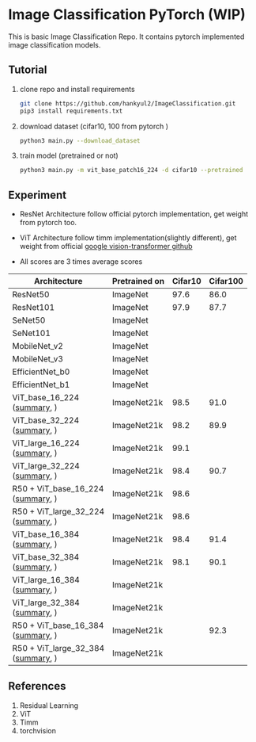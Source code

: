 # Image Classification PyTorch (WIP)
This is basic Image Classification Repo. It contains pytorch implemented image classification models.



## Tutorial

1. clone repo and install requirements

   ```bash
   git clone https://github.com/hankyul2/ImageClassification.git
   pip3 install requirements.txt
   ```

   

2. download dataset (cifar10, 100 from pytorch )

   ```bash
   python3 main.py --download_dataset
   ```

   

3. train model (pretrained or not)

   ```bash
   python3 main.py -m vit_base_patch16_224 -d cifar10 --pretrained
   ```

   



## Experiment

- ResNet Architecture follow official pytorch implementation, get weight from pytorch too.

- ViT Architecture follow timm implementation(slightly different), get weight from official [google vision-transformer github](https://github.com/google-research/vision_transformer) 
- All scores are 3 times average scores

| Architecture                                                 | Pretrained on | Cifar10 | Cifar100 |
| ------------------------------------------------------------ | ------------- | ------- | -------- |
| ResNet50                                                     | ImageNet      | 97.6    | 86.0     |
| ResNet101                                                    | ImageNet      | 97.9    | 87.7     |
| SeNet50                                                      | ImageNet      |         |          |
| SeNet101                                                     | ImageNet      |         |          |
| MobileNet_v2                                                 | ImageNet      |         |          |
| MobileNet_v3                                                 | ImageNet      |         |          |
| EfficientNet_b0                                              | ImageNet      |         |          |
| EfficientNet_b1                                              | ImageNet      |         |          |
| ViT_base_16_224<br />([summary](docs/vit_base_patch16_224.md), ) | ImageNet21k   | 98.5    | 91.0     |
| ViT_base_32_224<br />([summary](docs/vit_base_patch32_224.md), ) | ImageNet21k   | 98.2    | 89.9     |
| ViT_large_16_224<br />([summary](docs/vit_large_patch16_224.md), ) | ImageNet21k   | 99.1    |          |
| ViT_large_32_224<br />([summary](docs/vit_large_patch32_224.md), ) | ImageNet21k   | 98.4    | 90.7     |
| R50 + ViT_base_16_224<br />([summary](docs/vit_base_patch16_224.md), ) | ImageNet21k   | 98.6    |          |
| R50 + ViT_large_32_224<br />([summary](docs/vit_base_patch16_224.md), ) | ImageNet21k   | 98.6    |          |
| ViT_base_16_384<br />([summary](docs/vit_base_patch16_384.md), ) | ImageNet21k   | 98.4    | 91.4     |
| ViT_base_32_384<br />([summary](docs/vit_base_patch32_224.md), ) | ImageNet21k   | 98.1    | 90.1     |
| ViT_large_16_384<br />([summary](docs/vit_large_patch16_224.md), ) | ImageNet21k   |         |          |
| ViT_large_32_384<br />([summary](docs/vit_large_patch32_224.md), ) | ImageNet21k   |         |          |
| R50 + ViT_base_16_384<br />([summary](docs/vit_base_patch16_224.md), ) | ImageNet21k   |         | 92.3     |
| R50 + ViT_large_32_384<br />([summary](docs/vit_base_patch16_224.md), ) | ImageNet21k   |         |          |



## References

1. Residual Learning
2. ViT
3. Timm
4. torchvision